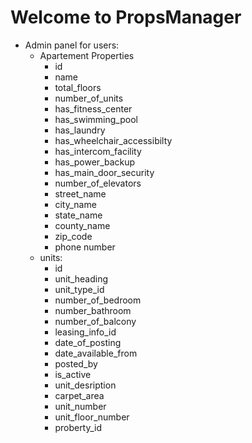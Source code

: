 # Welcome to PropsManager

-   Admin panel for users:
    -   Apartement Properties
        -   id
        -   name
        -   total_floors
        -   number_of_units
        -   has_fitness_center
        -   has_swimming_pool
        -   has_laundry
        -   has_wheelchair_accessibilty
        -   has_intercom_facility
        -   has_power_backup
        -   has_main_door_security
        -   number_of_elevators
        -   street_name
        -   city_name
        -   state_name
        -   county_name
        -   zip_code
        -   phone number
    -   units:
        -   id
        -   unit_heading
        -   unit_type_id
        -   number_of_bedroom
        -   number_bathroom
        -   number_of_balcony
        -   leasing_info_id
        -   date_of_posting
        -   date_available_from
        -   posted_by
        -   is_active
        -   unit_desription
        -   carpet_area
        -   unit_number
        -   unit_floor_number
        -   proberty_id
